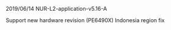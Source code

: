 2019/06/14	NUR-L2-application-v5.16-A

Support new hardware revision (PE6490X)
Indonesia region fix
